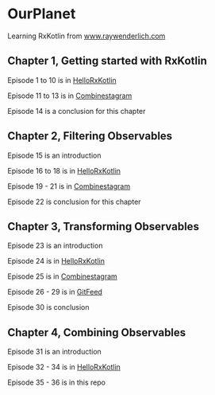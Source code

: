 # OurPlanet

Learning RxKotlin from www.raywenderlich.com

## Chapter 1, Getting started with RxKotlin

Episode 1 to 10 is in [HelloRxKotlin](https://github.com/AungThiha/HelloRxKotlin)

Episode 11 to 13 is in [Combinestagram](https://github.com/AungThiha/Combinestagram)

Episode 14 is a conclusion for this chapter

## Chapter 2, Filtering Observables

Episode 15 is an introduction

Episode 16 to 18 is in [HelloRxKotlin](https://github.com/AungThiha/HelloRxKotlin)

Episode 19 - 21 is in [Combinestagram](https://github.com/AungThiha/Combinestagram)

Episode 22 is conclusion for this chapter

## Chapter 3, Transforming Observables

Episode 23 is an introduction

Episode 24 is in [HelloRxKotlin](https://github.com/AungThiha/HelloRxKotlin)

Episode 25 is in [Combinestagram](https://github.com/AungThiha/Combinestagram)

Episode 26 - 29 is in [GitFeed](https://github.com/AungThiha/GitFeed)

Episode 30 is conclusion

## Chapter 4, Combining Observables

Episode 31 is an introduction

Episode 32 - 34 is in [HelloRxKotlin](https://github.com/AungThiha/HelloRxKotlin)

Episode 35 - 36 is in this repo 
